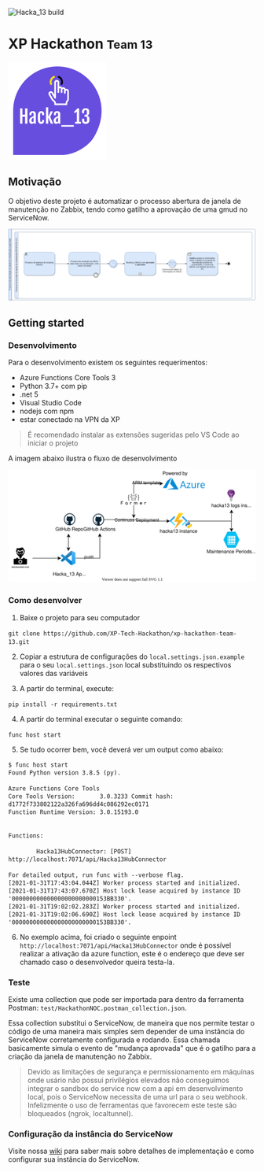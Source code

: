 ![Hacka_13 build](https://github.com/XP-Tech-Hackathon/xp-hackathon-team-13/workflows/Deplpy%20Hacka13%20Api/badge.svg)

# XP Hackathon <small>Team 13</small>
<img src="https://github.com/XP-Tech-Hackathon/xp-hackathon-team-13/blob/main/Diagram/logo.png" alt="logo"/>

## Motivação
O objetivo deste projeto é automatizar o processo abertura de janela de manutenção no Zabbix, tendo como gatilho a aprovação de uma gmud no ServiceNow.

<img src="https://github.com/XP-Tech-Hackathon/xp-hackathon-team-13/blob/main/Diagram/TechDay.png" alt="drawing" width="1000"/>

## Getting started
### Desenvolvimento
Para o desenvolvimento existem os seguintes requerimentos:
- Azure Functions Core Tools 3
- Python 3.7+ com pip
- .net 5
- Visual Studio Code
- nodejs com npm
- estar conectado na VPN da XP

>É recomendado instalar as extensões sugeridas pelo VS Code ao iniciar o projeto

A imagem abaixo ilustra o fluxo de desenvolvimento

<img src="https://github.com/XP-Tech-Hackathon/xp-hackathon-team-13/blob/main/Diagram/hacka13_dev_flow.svg" alt="drawing" width="1000"/>

### Como desenvolver
1. Baixe o projeto para seu computador

`git clone https://github.com/XP-Tech-Hackathon/xp-hackathon-team-13.git`

2. Copiar a estrutura de configurações do `local.settings.json.example` para o seu `local.settings.json` local substituindo os respectivos valores das variáveis

3. A partir do terminal, execute: 

`pip install -r requirements.txt`

4. A partir do terminal executar o seguinte comando:

`func host start`

5. Se tudo ocorrer bem, você deverá ver um output como abaixo:
```
$ func host start
Found Python version 3.8.5 (py).

Azure Functions Core Tools
Core Tools Version:       3.0.3233 Commit hash: d1772f733802122a326fa696dd4c086292ec0171 
Function Runtime Version: 3.0.15193.0


Functions:

        Hacka13HubConnector: [POST] http://localhost:7071/api/Hacka13HubConnector

For detailed output, run func with --verbose flag.
[2021-01-31T17:43:04.044Z] Worker process started and initialized.
[2021-01-31T17:43:07.670Z] Host lock lease acquired by instance ID '000000000000000000000000153BB330'.
[2021-01-31T19:02:02.283Z] Worker process started and initialized.
[2021-01-31T19:02:06.690Z] Host lock lease acquired by instance ID '000000000000000000000000153BB330'.
```

6. No exemplo acima, foi criado o seguinte enpoint `http://localhost:7071/api/Hacka13HubConnector` onde é possível realizar a ativação da azure function, este é o endereço que deve ser chamado caso o desenvolvedor queira testa-la.

### Teste
Existe uma collection que pode ser importada para dentro da ferramenta Postman: `test/HackathonNOC.postman_collection.json`.

Essa collection substitui o ServiceNow, de maneira que nos permite testar o código de uma maneira mais simples sem depender de uma instância do ServiceNow corretamente configurada e rodando. Essa chamada basicamente simula o evento de "mudança aprovada" que é o gatilho para a criação da janela de manutenção no Zabbix.

>Devido as limitações de segurança e permissionamento em máquinas onde usário não possui privilégios elevados não conseguimos integrar o sandbox do service now com a api em desenvolvimento local, pois o ServiceNow necessita de uma url para o seu webhook. Infelizmente o uso de ferramentas que favorecem este teste são bloqueados (ngrok, localtunnel).


### Configuração da instância do ServiceNow
Visite nossa [wiki](https://github.com/XP-Tech-Hackathon/xp-hackathon-team-13/wiki) para saber mais sobre detalhes de implementação e como configurar sua instância do ServiceNow.
